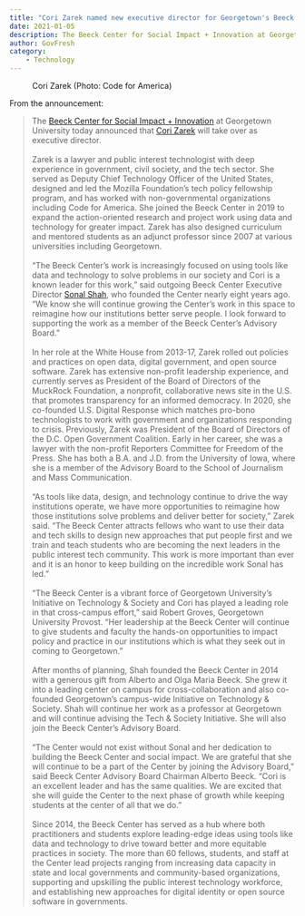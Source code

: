 ```yaml
---
title: "Cori Zarek named new executive director for Georgetown's Beeck Center for Social Impact + Innovation"
date: 2021-01-05
description: The Beeck Center for Social Impact + Innovation at Georgetown University today announced that Cori Zarek will take over as executive director.
author: GovFresh
category:
    - Technology
---
```


<!-- image {"id":25467,"sizeSlug":"large","linkDestination":"none"} -->
<figure class="wp-block-image size-large"><figcaption>Cori Zarek (Photo: Code for America)</figcaption></figure>
<!-- /image -->

<!-- paragraph -->
<p>From the announcement:</p>
<!-- /paragraph -->

<!-- quote -->
<blockquote class="wp-block-quote"><p>The <a href="https://beeckcenter.georgetown.edu/" target="_blank" rel="noreferrer noopener">Beeck Center for Social Impact + Innovation</a> at Georgetown University today announced that <a href="https://beeckcenter.georgetown.edu/person/cori-zarek/" target="_blank" rel="noreferrer noopener">Cori Zarek</a> will take over as executive director.<br><br>Zarek is a lawyer and public interest technologist with deep experience in government, civil society, and the tech sector. She served as Deputy Chief Technology Officer of the United States, designed and led the Mozilla Foundation’s tech policy fellowship program, and has worked with non-governmental organizations including Code for America. She joined the Beeck Center in 2019 to expand the action-oriented research and project work using data and technology for greater impact. Zarek has also designed curriculum and mentored students as an adjunct professor since 2007 at various universities including Georgetown.<br><br>“The Beeck Center’s work is increasingly focused on using tools like data and technology to solve problems in our society and Cori is a known leader for this work,” said outgoing Beeck Center Executive Director <a href="https://beeckcenter.georgetown.edu/person/sonal-shah/" target="_blank" rel="noreferrer noopener">Sonal Shah</a>, who founded the Center nearly eight years ago. “We know she will continue growing the Center’s work in this space to reimagine how our institutions better serve people. I look forward to supporting the work as a member of the Beeck Center’s Advisory Board.”<br><br>In her role at the White House from 2013-17, Zarek rolled out policies and practices on open data, digital government, and open source software. Zarek has extensive non-profit leadership experience, and currently serves as President of the Board of Directors of the MuckRock Foundation, a nonprofit, collaborative news site in the U.S. that promotes transparency for an informed democracy. In 2020, she co-founded U.S. Digital Response which matches pro-bono technologists to work with government and organizations responding to crisis. Previously, Zarek was President of the Board of Directors of the D.C. Open Government Coalition. Early in her career, she was a lawyer with the non-profit Reporters Committee for Freedom of the Press. She has both a B.A. and J.D. from the University of Iowa, where she is a member of the Advisory Board to the School of Journalism and Mass Communication.<br><br>“As tools like data, design, and technology continue to drive the way institutions operate, we have more opportunities to reimagine how those institutions solve problems and deliver better for society,” Zarek said. “The Beeck Center attracts fellows who want to use their data and tech skills to design new approaches that put people first and we train and teach students who are becoming the next leaders in the public interest tech community. This work is more important than ever and it is an honor to keep building on the incredible work Sonal has led.”<br><br>“The Beeck Center is a vibrant force of Georgetown University’s Initiative on Technology &amp; Society and Cori has played a leading role in that cross-campus effort,” said Robert Groves, Georgetown University Provost. “Her leadership at the Beeck Center will continue to give students and faculty the hands-on opportunities to impact policy and practice in our institutions which is what they seek out in coming to Georgetown.”<br><br>After months of planning, Shah founded the Beeck Center in 2014 with a generous gift from Alberto and Olga Maria Beeck. She grew it into a leading center on campus for cross-collaboration and also co-founded Georgetown’s campus-wide Initiative on Technology &amp; Society. Shah will continue her work as a professor at Georgetown and will continue advising the Tech &amp; Society Initiative. She will also join the Beeck Center’s Advisory Board.<br><br>“The Center would not exist without Sonal and her dedication to building the Beeck Center and social impact. We are grateful that she will continue to be a part of the Center by joining the Advisory Board,” said Beeck Center Advisory Board Chairman Alberto Beeck. “Cori is an excellent leader and has the same qualities. We are excited that she will guide the Center to the next phase of growth while keeping students at the center of all that we do.”<br><br>Since 2014, the Beeck Center has served as a hub where both practitioners and students explore leading-edge ideas using tools like data and technology to drive toward better and more equitable practices in society. The more than 60 fellows, students, and staff at the Center lead projects ranging from increasing data capacity in state and local governments and community-based organizations, supporting and upskilling the public interest technology workforce, and establishing new approaches for digital identity or open source software in governments.</p></blockquote>
<!-- /quote -->

<!-- paragraph -->
<p></p>
<!-- /paragraph -->
